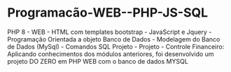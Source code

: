 # Programacão-WEB--PHP-JS-SQL
PHP 8 - WEB - HTML com templates bootstrap - JavaScript e Jquery - Programação Orientada a objeto  Banco de Dados - Modelagem do Banco de Dados (MySql)  - Comandos SQL  Projeto - Projeto - Controle Financeiro: Aplicando conhecimentos dos módulos anteriores, foi desenvolvido um projeto DO ZERO em PHP WEB  com o banco de dados MYSQL
